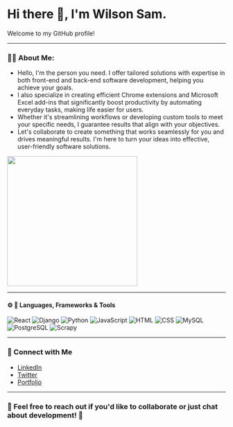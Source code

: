 # Hi there 👋, I'm Wilson Sam.

Welcome to my GitHub profile!

---

### 🧑‍💻 About Me:
- Hello, I'm the person you need. I offer tailored solutions with expertise in both front-end and back-end software development, helping you achieve your goals.
- I also specialize in creating efficient Chrome extensions and Microsoft Excel add-ins that significantly boost productivity by automating everyday tasks, making life easier for users.
- Whether it's streamlining workflows or developing custom tools to meet your specific needs, I guarantee results that align with your objectives.
- Let's collaborate to create something that works seamlessly for you and drives meaningful results. I'm here to turn your ideas into effective, user-friendly software solutions.

<div style="display: flex; gap: 10px;">
  <img src="https://camo.githubusercontent.com/2366b34bb903c09617990fb5fff4622f3e941349e846ddb7e73df872a9d21233/68747470733a2f2f63646e2e6472696262626c652e636f6d2f75736572732f3733303730332f73637265656e73686f74732f363538313234332f6176656e746f2e676966" width="300" />
</div>

---

#### ⚙️ 🔧 Languages, Frameworks & Tools



![React](https://img.shields.io/badge/React-61DAFB?style=for-the-badge&logo=react&logoColor=black)
![Django](https://img.shields.io/badge/Django-092E20?style=for-the-badge&logo=django&logoColor=white)
![Python](https://img.shields.io/badge/Python-3776AB?style=for-the-badge&logo=python&logoColor=white)
![JavaScript](https://img.shields.io/badge/JavaScript-F7DF1E?style=for-the-badge&logo=javascript&logoColor=black)
![HTML](https://img.shields.io/badge/HTML-E34F26?style=for-the-badge&logo=html5&logoColor=white)
![CSS](https://img.shields.io/badge/CSS-1572B6?style=for-the-badge&logo=css3&logoColor=white)
![MySQL](https://img.shields.io/badge/MySQL-4479A1?style=for-the-badge&logo=mysql&logoColor=white)
![PostgreSQL](https://img.shields.io/badge/PostgreSQL-336791?style=for-the-badge&logo=postgresql&logoColor=white)
![Scrapy](https://img.shields.io/badge/Scrapy-00A9D9?style=for-the-badge&logo=scrapy&logoColor=white)

---

### 🔗 Connect with Me

- [LinkedIn](https://www.linkedin.com/in/wilson-sam-63b539343)
- [Twitter](https://x.com/Sketchy_C_001?t=1Hv3JSFWik9cRjRcgVDpqA&s=09)
- [Portfolio](https://)

---

### 💬 Feel free to reach out if you'd like to collaborate or just chat about development! 🤖
